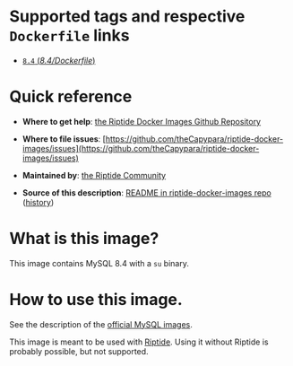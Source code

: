 # Supported tags and respective `Dockerfile` links

-	[`8.4` (*8.4/Dockerfile*)](https://github.com/theCapypara/riptide-docker-images/tree/master/mysql/8.4/Dockerfile)

# Quick reference

-	**Where to get help**:
	[the Riptide Docker Images Github Repository](https://github.com/theCapypara/riptide-docker-images)

-	**Where to file issues**:
	[https://github.com/theCapypara/riptide-docker-images/issues](https://github.com/theCapypara/riptide-docker-images/issues)

-	**Maintained by**:
	[the Riptide Community](https://github.com/theCapypara/riptide-docker-images)

-	**Source of this description**:
	[README in riptide-docker-images repo](https://github.com/theCapypara/riptide-docker-images/tree/master/node-php) ([history](https://github.com/theCapypara/riptide-docker-images/tree/master/node-php))

# What is this image?

This image contains MySQL 8.4 with a `su` binary.

# How to use this image.

See the description of the [official MySQL images](https://hub.docker.com/_/mysql).

This image is meant to be used with [Riptide](https://github.com/theCapypara/riptide-cli). 
Using it without Riptide is probably possible, but not supported.
